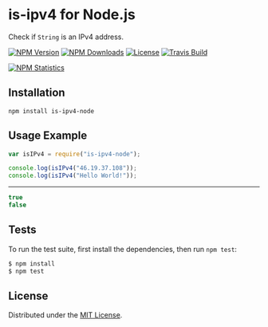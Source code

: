 # is-ipv4 for Node.js

Check if `String` is an IPv4 address.

[![NPM Version][npm-image]][npm-url]
[![NPM Downloads][downloads-image]][downloads-url]
[![License][license]][license-url]
[![Travis Build][travis-image]][travis-url]

[![NPM Statistics][npm-statistics-image]][npm-url]

## Installation

`npm install is-ipv4-node`

## Usage Example

```javascript
var isIPv4 = require("is-ipv4-node");

console.log(isIPv4("46.19.37.108"));
console.log(isIPv4("Hello World!"));
```

***

```javascript
true
false
```

## Tests

To run the test suite, first install the dependencies, then run `npm test`:

```bash
$ npm install
$ npm test
```

## License

Distributed under the [MIT License](LICENSE).

[npm-image]: https://img.shields.io/npm/v/is-ipv4-node.svg
[npm-url]: https://npmjs.org/package/is-ipv4-node
[downloads-image]: https://img.shields.io/npm/dm/is-ipv4-node.svg
[downloads-url]: https://npmjs.org/package/is-ipv4-node
[license]: https://img.shields.io/npm/l/is-ipv4-node.svg
[license-url]: https://github.com/AnatoliyGatt/is-ipv4-node/blob/master/LICENSE
[travis-image]: https://img.shields.io/travis/AnatoliyGatt/is-ipv4-node/master.svg
[travis-url]: https://travis-ci.org/AnatoliyGatt/is-ipv4-node
[npm-statistics-image]: https://nodei.co/npm/is-ipv4-node.png?downloads=true&downloadRank=true&stars=true